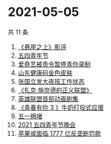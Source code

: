 # 2021-05-05

共 11 条

<!-- BEGIN ZHIHUSEARCH -->
<!-- 最后更新时间 Wed May 05 2021 02:11:32 GMT+0800 (China Standard Time) -->
1. [《悬崖之上》影评](https://www.zhihu.com/search?q=悬崖之上)
1. [五四青年节](https://www.zhihu.com/search?q=五四青年节)
1. [爱奇艺被责令暂停青你录制](https://www.zhihu.com/search?q=青春有你)
1. [山东健康码金色皮肤](https://www.zhihu.com/search?q=山东健康码)
1. [张国立发大夜班工作状态](https://www.zhihu.com/search?q=张国立)
1. [《扎克·施奈德的正义联盟》](https://www.zhihu.com/search?q=正义联盟)
1. [英雄联盟首部动画剧集](https://www.zhihu.com/search?q=英雄联盟)
1. [《青春有你 3 》牛奶打投式应援](https://www.zhihu.com/search?q=牛奶打投应援)
1. [五一拥堵](https://www.zhihu.com/search?q=五一拥堵)
1. [2021 五四青年节晚会](https://www.zhihu.com/search?q=五四晚会)
1. [苹果或面临 1777 亿反垄断罚款](https://www.zhihu.com/search?q=苹果垄断)
<!-- END ZHIHUSEARCH -->
